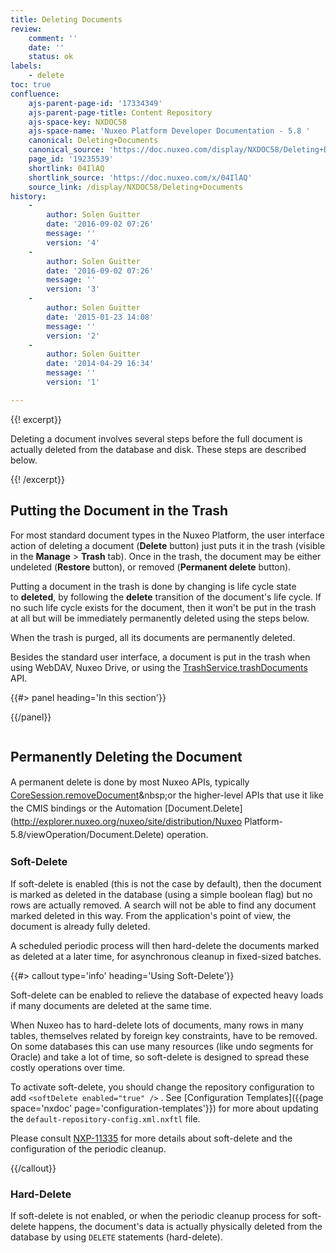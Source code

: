```yaml
---
title: Deleting Documents
review:
    comment: ''
    date: ''
    status: ok
labels:
    - delete
toc: true
confluence:
    ajs-parent-page-id: '17334349'
    ajs-parent-page-title: Content Repository
    ajs-space-key: NXDOC58
    ajs-space-name: 'Nuxeo Platform Developer Documentation - 5.8 '
    canonical: Deleting+Documents
    canonical_source: 'https://doc.nuxeo.com/display/NXDOC58/Deleting+Documents'
    page_id: '19235539'
    shortlink: 04IlAQ
    shortlink_source: 'https://doc.nuxeo.com/x/04IlAQ'
    source_link: /display/NXDOC58/Deleting+Documents
history:
    - 
        author: Solen Guitter
        date: '2016-09-02 07:26'
        message: ''
        version: '4'
    - 
        author: Solen Guitter
        date: '2016-09-02 07:26'
        message: ''
        version: '3'
    - 
        author: Solen Guitter
        date: '2015-01-23 14:08'
        message: ''
        version: '2'
    - 
        author: Solen Guitter
        date: '2014-04-29 16:34'
        message: ''
        version: '1'

---
```

<div class="row"><div class="column medium-8">{{! excerpt}}

Deleting a document involves several steps before the full document is actually deleted from the database and disk. These steps are described below.

{{! /excerpt}}

## Putting the Document in the Trash

For most standard document types in the Nuxeo Platform, the user interface action of deleting a document (**Delete**&nbsp;button) just puts it in the trash (visible in the&nbsp;**Manage**&nbsp;>&nbsp;**Trash**&nbsp;tab). Once in the trash, the document may be either undeleted (**Restore**&nbsp;button), or removed (**Permanent delete**&nbsp;button).

Putting a document in the trash is done by changing is life cycle state to&nbsp;**deleted**, by following the&nbsp;**delete** transition of the document's life cycle. If no such life cycle exists for the document, then it won't be put in the trash at all but will be immediately permanently deleted using the steps below.

When the trash is purged, all its documents are permanently deleted.

Besides the standard user interface, a document is put in the trash when using WebDAV, Nuxeo Drive, or using the [TrashService.trashDocuments](http://community.nuxeo.com/api/nuxeo/release-5.8/javadoc/org/nuxeo/ecm/core/trash/TrashService.html#trashDocuments(java.util.List)) API.

</div><div class="column medium-4">{{#> panel heading='In this section'}}

{{/panel}}</div></div>

## Permanently Deleting the Document

<span style="line-height: 1.5;">A permanent delete is done by most Nuxeo APIs, typically [CoreSession.removeDocument](http://community.nuxeo.com/api/nuxeo/release-5.8/javadoc/org/nuxeo/ecm/core/api/CoreSession.html#removeDocument(org.nuxeo.ecm.core.api.DocumentRef))&nbsp;or the higher-level APIs that use it like the CMIS bindings or the Automation [Document.Delete](http://explorer.nuxeo.org/nuxeo/site/distribution/Nuxeo Platform-5.8/viewOperation/Document.Delete) operation.</span>

### Soft-Delete

If soft-delete is enabled (this is not the case by default), then the document is marked as deleted in the database (using a simple boolean flag) but no rows are actually removed. A search will not be able to find any document marked deleted in this way. From the application's point of view, the document is already fully deleted.

A scheduled periodic process will then hard-delete the documents marked as deleted at a later time, for asynchronous cleanup in fixed-sized batches.

{{#> callout type='info' heading='Using Soft-Delete'}}

Soft-delete can be enabled to relieve the database of expected heavy loads if many documents are deleted at the same time.

When Nuxeo has to hard-delete lots of documents, many rows in many tables, themselves related by foreign key constraints, have to be removed. On some databases this can use many resources (like undo segments for Oracle) and take a lot of time, so soft-delete is designed to spread these costly operations over time.

To activate soft-delete, you should change the repository configuration to add `<softDelete enabled="true" />` . See [Configuration Templates]({{page space='nxdoc' page='configuration-templates'}}) for more about updating the `default-repository-config.xml.nxftl` file.

Please consult [NXP-11335](https://jira.nuxeo.com/browse/NXP-11335) for more details about soft-delete and the configuration of the periodic cleanup.

{{/callout}}

### Hard-Delete

If soft-delete is not enabled, or when the periodic cleanup process for soft-delete happens, the document's data is actually physically deleted from the database by using `DELETE` statements (hard-delete).
